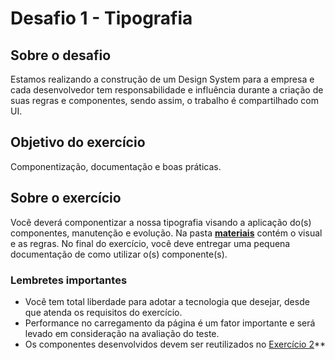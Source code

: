 # Desafio 1 - Tipografia

## Sobre o desafio

Estamos realizando a construção de um Design System para a empresa e cada desenvolvedor tem responsabilidade e influência durante a criação de suas regras e componentes, sendo assim, o trabalho é compartilhado com UI.

## Objetivo do exercício

Componentização, documentação e boas práticas.

## Sobre o exercício

Você deverá componentizar a nossa tipografia visando a aplicação do(s) componentes, manutenção e evolução. Na pasta **[materiais](./materiais)** contém o visual e as regras. No final do exercício, você deve entregar uma pequena documentação de como utilizar o(s) componente(s).

### Lembretes importantes

- Você tem total liberdade para adotar a tecnologia que desejar, desde que atenda os requisitos do exercício.
- Performance no carregamento da página é um fator importante e será levado em consideração na avaliação do teste.
- Os componentes desenvolvidos devem ser reutilizados no [Exercício 2](../2-EXERCISE)**
